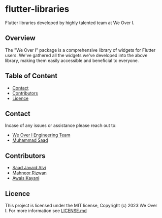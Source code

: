 # flutter-libraries

Flutter libraries developed by highly talented team at We Over I.

## Overview

The "We Over I" package is a comprehensive library of widgets for Flutter users.
We've gathered all the widgets we've developed into the above library, making them easily accessible and beneficial to everyone.

## Table of Content

- [Contact](#contact)
- [Contributors](#contributors)
- [Licence](#licence)

## Contact

Incase of any issues or assistance please reach out to:

- [We Over I Engineering Team](mailto:tech@we-over-i.com)
- [Muhammad Saad](mailto:saad@we-over-i.com)

## Contributors

- [Saad Javaid Alvi](https://github.com/saadjavaidalvi)
- [Mahnoor Rizwan](mailto:mahnoor@we-over-i.com)
- [Awais Kayani](mailto:awais@we-over-i.com)

## Licence

This project is licensed under the MIT license, Copyright (c) 2023 We Over I. For more information see
[LICENSE.md](LICENSE)
